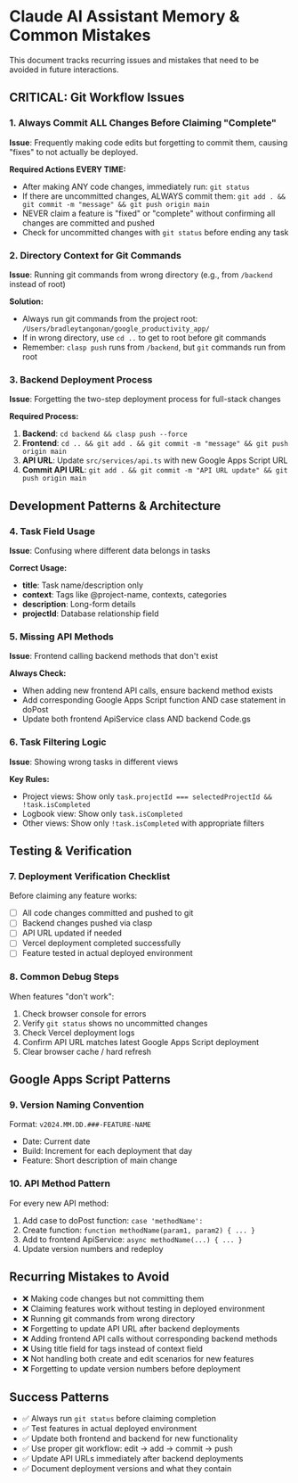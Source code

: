 # Claude AI Assistant Memory & Common Mistakes

This document tracks recurring issues and mistakes that need to be avoided in future interactions.

## CRITICAL: Git Workflow Issues

### 1. **Always Commit ALL Changes Before Claiming "Complete"**
**Issue**: Frequently making code edits but forgetting to commit them, causing "fixes" to not actually be deployed.

**Required Actions EVERY TIME:**
- After making ANY code changes, immediately run: `git status`  
- If there are uncommitted changes, ALWAYS commit them: `git add . && git commit -m "message" && git push origin main`
- NEVER claim a feature is "fixed" or "complete" without confirming all changes are committed and pushed
- Check for uncommitted changes with `git status` before ending any task

### 2. **Directory Context for Git Commands**
**Issue**: Running git commands from wrong directory (e.g., from `/backend` instead of root)

**Solution:**
- Always run git commands from the project root: `/Users/bradleytangonan/google_productivity_app/`
- If in wrong directory, use `cd ..` to get to root before git commands
- Remember: `clasp push` runs from `/backend`, but `git` commands run from root

### 3. **Backend Deployment Process**
**Issue**: Forgetting the two-step deployment process for full-stack changes

**Required Process:**
1. **Backend**: `cd backend && clasp push --force`
2. **Frontend**: `cd .. && git add . && git commit -m "message" && git push origin main`  
3. **API URL**: Update `src/services/api.ts` with new Google Apps Script URL
4. **Commit API URL**: `git add . && git commit -m "API URL update" && git push origin main`

## Development Patterns & Architecture

### 4. **Task Field Usage**
**Issue**: Confusing where different data belongs in tasks

**Correct Usage:**
- **title**: Task name/description only
- **context**: Tags like @project-name, contexts, categories
- **description**: Long-form details
- **projectId**: Database relationship field

### 5. **Missing API Methods**
**Issue**: Frontend calling backend methods that don't exist

**Always Check:**
- When adding new frontend API calls, ensure backend method exists
- Add corresponding Google Apps Script function AND case statement in doPost
- Update both frontend ApiService class AND backend Code.gs

### 6. **Task Filtering Logic**
**Issue**: Showing wrong tasks in different views

**Key Rules:**
- Project views: Show only `task.projectId === selectedProjectId && !task.isCompleted`
- Logbook view: Show only `task.isCompleted`
- Other views: Show only `!task.isCompleted` with appropriate filters

## Testing & Verification

### 7. **Deployment Verification Checklist**
Before claiming any feature works:
- [ ] All code changes committed and pushed to git
- [ ] Backend changes pushed via clasp
- [ ] API URL updated if needed
- [ ] Vercel deployment completed successfully
- [ ] Feature tested in actual deployed environment

### 8. **Common Debug Steps**
When features "don't work":
1. Check browser console for errors
2. Verify `git status` shows no uncommitted changes
3. Check Vercel deployment logs
4. Confirm API URL matches latest Google Apps Script deployment
5. Clear browser cache / hard refresh

## Google Apps Script Patterns

### 9. **Version Naming Convention**
Format: `v2024.MM.DD.###-FEATURE-NAME`
- Date: Current date
- Build: Increment for each deployment that day  
- Feature: Short description of main change

### 10. **API Method Pattern**
For every new API method:
1. Add case to doPost function: `case 'methodName':`
2. Create function: `function methodName(param1, param2) { ... }`
3. Add to frontend ApiService: `async methodName(...) { ... }`
4. Update version numbers and redeploy

## Recurring Mistakes to Avoid

- ❌ Making code changes but not committing them
- ❌ Claiming features work without testing in deployed environment
- ❌ Running git commands from wrong directory
- ❌ Forgetting to update API URL after backend deployments
- ❌ Adding frontend API calls without corresponding backend methods  
- ❌ Using title field for tags instead of context field
- ❌ Not handling both create and edit scenarios for new features
- ❌ Forgetting to update version numbers before deployment

## Success Patterns

- ✅ Always run `git status` before claiming completion
- ✅ Test features in actual deployed environment
- ✅ Update both frontend and backend for new functionality
- ✅ Use proper git workflow: edit → add → commit → push
- ✅ Update API URLs immediately after backend deployments
- ✅ Document deployment versions and what they contain